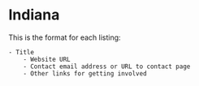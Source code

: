 # Indiana

This is the format for each listing:

```
- Title
    - Website URL
    - Contact email address or URL to contact page
    - Other links for getting involved
```